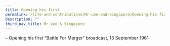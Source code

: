 ```yaml
---
title: Opening his first
permalink: /life-and-contributions/Mr-Lee-and-Singapore/Opening-his-first
description: ""
third_nav_title: Mr Lee & Singapore
---
```

– Opening his first “Battle For Merger” broadcast, 13 September 1961